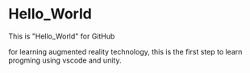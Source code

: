# Hello_World
This is "Hello_World" for GitHub

for learning augmented reality technology, this is the first step to learn progming using vscode and unity.
